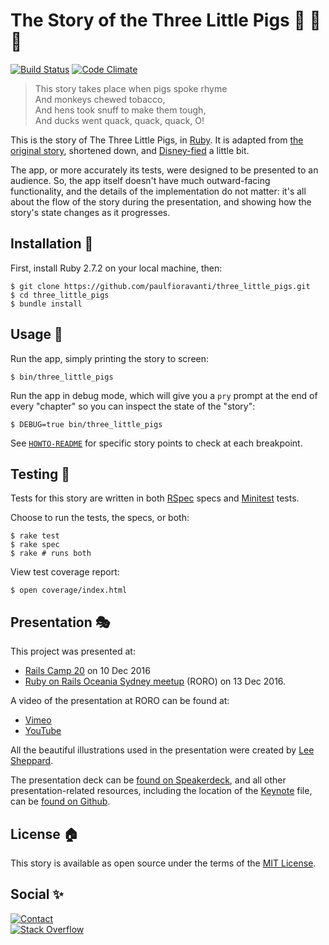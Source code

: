 # The Story of the Three Little Pigs :pig: :pig: :pig:

[![Build Status][travis-badge]][travis-url]
[![Code Climate][code-climate-badge]][code-climate-url]

> This story takes place when pigs spoke rhyme  
  And monkeys chewed tobacco,  
  And hens took snuff to make them tough,  
  And ducks went quack, quack, quack, O!  

This is the story of The Three Little Pigs, in [Ruby][].
It is adapted from [the original story][three-little-pigs-story], shortened
down, and [Disney-fied][Disneyfy] a little bit.

The app, or more accurately its tests, were designed to be presented to an
audience.  So, the app itself doesn't have much outward-facing functionality,
and the details of the implementation do not matter: it's all about the flow
of the story during the presentation, and showing how the story's state changes
as it progresses.

## Installation :pig_nose:

First, install Ruby 2.7.2 on your local machine, then:

    $ git clone https://github.com/paulfioravanti/three_little_pigs.git
    $ cd three_little_pigs
    $ bundle install

## Usage :pig2:

Run the app, simply printing the story to screen:

    $ bin/three_little_pigs

Run the app in debug mode, which will give you a `pry` prompt at the end
of every "chapter" so you can inspect the state of the "story":

    $ DEBUG=true bin/three_little_pigs

See [`HOWTO-README`][] for specific story points to check at each breakpoint.

## Testing :wolf:

Tests for this story are written in both [RSpec][] specs and [Minitest][] tests.

Choose to run the tests, the specs, or both:

    $ rake test
    $ rake spec
    $ rake # runs both

View test coverage report:

    $ open coverage/index.html

## Presentation :performing_arts:

This project was presented at:

- [Rails Camp 20][rails-camp-20] on 10 Dec 2016
- [Ruby on Rails Oceania Sydney meetup][roro] (RORO) on 13 Dec 2016.

A video of the presentation at RORO can be found at:

- [Vimeo][vimeo-url]
- [YouTube][youtube-url]

All the beautiful illustrations used in the presentation were created by
[Lee Sheppard][].

The presentation deck can be [found on Speakerdeck][Speakerdeck], and all other
presentation-related resources, including the location of the [Keynote][] file,
can be [found on Github][Github].

## License :house:

This story is available as open source under the terms of the [MIT License][].

## Social :sparkles:

[![Contact][twitter-badge]][twitter-url]<br />
[![Stack Overflow][stackoverflow-badge]][stackoverflow-url]

[code-climate-badge]: https://codeclimate.com/github/paulfioravanti/three_little_pigs/badges/gpa.svg
[code-climate-coverage-badge]: https://codeclimate.com/github/paulfioravanti/three_little_pigs/badges/coverage.svg
[code-climate-coverage-url]: https://codeclimate.com/github/paulfioravanti/three_little_pigs
[code-climate-url]: https://codeclimate.com/github/paulfioravanti/three_little_pigs
[Disneyfy]: https://www.dictionary.com/browse/disneyfy
[Github]: https://github.com/paulfioravanti/presentations/tree/master/three_little_pigs
[Guard]: https://github.com/guard/guard/
[`HOWTO-README`]: HOWTO-README.md
[Keynote]: https://www.apple.com/keynote/
[Lee Sheppard]: https://leesheppard.com/
[Minitest]: https://github.com/seattlerb/minitest
[MIT License]: LICENSE.txt
[rails-camp-20]: https://ti.to/ruby-australia/rails-camp-queensland-2016/en
[roro]: https://www.meetup.com/Ruby-On-Rails-Oceania-Sydney/events/234773812/
[RSpec]: http://rspec.info/
[Ruby]: https://github.com/ruby/ruby
[Simplecov]: https://github.com/colszowka/simplecov
[Speakerdeck]: https://speakerdeck.com/paulfioravanti/the-story-of-the-three-little-pigs
[stackoverflow-badge]: http://stackoverflow.com/users/flair/567863.png
[stackoverflow-url]: http://stackoverflow.com/users/567863/paul-fioravanti
[survey-tool-elixir]: https://github.com/paulfioravanti/survey_tool_elixir
[three-little-pigs-story]: http://www.authorama.com/english-fairy-tales-16.html
[travis-badge]: https://travis-ci.org/paulfioravanti/three_little_pigs.svg?branch=master
[travis-url]: https://travis-ci.org/paulfioravanti/three_little_pigs
[twitter-badge]: https://img.shields.io/badge/contact-%40paulfioravanti-blue.svg
[twitter-url]: https://twitter.com/paulfioravanti
[vimeo-url]: https://vimeo.com/196540052
[youtube-url]: https://www.youtube.com/watch?v=hxhibetoPLw
